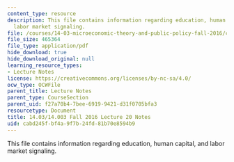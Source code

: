 ```yaml
---
content_type: resource
description: This file contains information regarding education, human capital, and
  labor market signaling.
file: /courses/14-03-microeconomic-theory-and-public-policy-fall-2016/cabd245fbf4a9f7b24fd81b70e8594b9_MIT14_03F16_lec20.pdf
file_size: 465364
file_type: application/pdf
hide_download: true
hide_download_original: null
learning_resource_types:
- Lecture Notes
license: https://creativecommons.org/licenses/by-nc-sa/4.0/
ocw_type: OCWFile
parent_title: Lecture Notes
parent_type: CourseSection
parent_uid: f27a70b4-7bee-6919-9421-d31f0705bfa3
resourcetype: Document
title: 14.03/14.003 Fall 2016 Lecture 20 Notes
uid: cabd245f-bf4a-9f7b-24fd-81b70e8594b9
---
```

This file contains information regarding education, human capital, and labor market signaling.